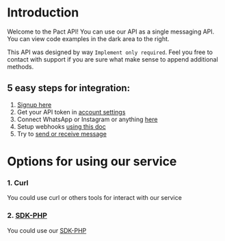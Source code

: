 # Introduction

Welcome to the Pact API! You can use our API as a single messaging API. You can view code examples in the dark area to the right.

This API was designed by way `Implement only required`. Feel you free to contact with support if you are sure what make sense to append additional methods.

## 5 easy steps for integration:

1. [Signup here](https://app.pact.im/signup)
2. Get your API token in [account settings](https://app.pact.im/account)
3. Connect WhatsApp or Instagram or anything [here](https://app.pact.im/project_settings)
4. Setup webhooks [using this doc](#webhooks)
5. Try to [send or receive message](#conversations)

# Options for using our service

### 1. Curl

You could use curl or others tools for interact with our service

### 2. [SDK-PHP](https://github.com/pact-im/sdk-php)

You could use our [SDK-PHP](https://github.com/pact-im/sdk-php)